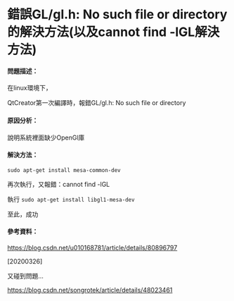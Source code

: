 # 錯誤GL/gl.h: No such file or directory的解決方法(以及cannot find -lGL解決方法)

#### 問題描述：

在linux環境下，

QtCreator第一次編譯時，報錯GL/gl.h: No such file or directory

####  原因分析：

說明系統裡面缺少OpenGl庫

#### 解決方法：

`sudo apt-get install mesa-common-dev`

再次執行，又報錯：cannot find -lGL

執行 `sudo apt-get install libgl1-mesa-dev`

至此，成功

#### 參考資料：

https://blog.csdn.net/u010168781/article/details/80896797

[20200326] 

又碰到問題...

https://blog.csdn.net/songrotek/article/details/48023461
